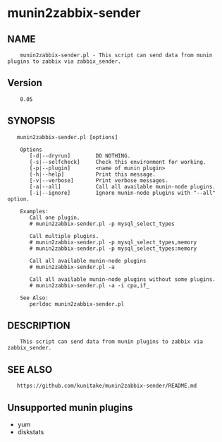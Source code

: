 munin2zabbix-sender
===================

NAME
---------------

        munin2zabbix-sender.pl - This script can send data from munin plugins to zabbix via zabbix_sender.

Version
----------------
        0.05

SYNOPSIS
---------------
       munin2zabbix-sender.pl [options]

        Options
           [-d|--dryrun]        DO NOTHING.
           [-s|--selfcheck]     Check this environment for working.
           [-p|--plugin]        <name of munin plugin>
           [-h|--help]          Print this message.
           [-v|--verbose]       Print verbose messages.
           [-a|--all]           Call all available munin-node plugins.
           [-i|--ignore]        Ignore munin-node plugins with "--all" option.

        Examples:
           Call one plugin.
           # munin2zabbix-sender.pl -p mysql_select_types

           Call multiple plugins.
           # munin2zabbix-sender.pl -p mysql_select_types,memory
           # munin2zabbix-sender.pl -p mysql_select_types:memory

           Call all available munin-node plugins
           # munin2zabbix-sender.pl -a

           Call all available munin-node plugins without some plugins.
           # munin2zabbix-sender.pl -a -i cpu,if_

        See Also:
           perldoc munin2zabbix-sender.pl

DESCRIPTION
---------------
        This script can send data from munin plugins to zabbix via zabbix_sender.

SEE ALSO
---------------
       https://github.com/kunitake/munin2zabbix-sender/README.md

Unsupported munin plugins
-------------------------------
* yum
* diskstats 
